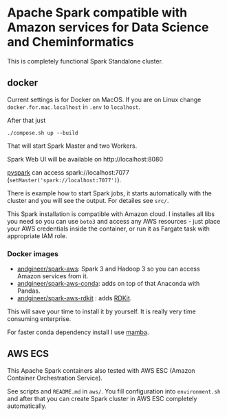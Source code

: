 # Apache Spark compatible with Amazon services for Data Science and Cheminformatics 

This is completely functional Spark Standalone cluster.
 
## docker

Current settings is for Docker on MacOS. 
If you are on Linux change `docker.for.mac.localhost` in `.env` to `localhost`.

After that just

    ./compose.sh up --build
    
That will start Spark Master and two Workers.

Spark Web UI will be available on http://localhost:8080

[pyspark](https://realpython.com/pyspark-intro/) can access spark://localhost:7077 
(`setMaster('spark://localhost:7077')`).

There is example how to start Spark jobs, it starts automatically with the cluster and you will see the output. 
For detailes see `src/`.

This Spark installation is compatible with Amazon cloud. I installes all libs you need so you can use `boto3` and access
any AWS resources - just place your AWS credentials inside the container, or run it as Fargate task with appropriate IAM
role.

### Docker images
- [andgineer/spark-aws](https://hub.docker.com/repository/docker/andgineer/spark-aws):  Spark 3 and Hadoop 3 so you can access Amazon services from it.
- [andgineer/spark-aws-conda](https://hub.docker.com/repository/docker/andgineer/spark-aws-conda): adds on top of that Anaconda with Pandas.
- [andgineer/spark-aws-rdkit](https://hub.docker.com/repository/docker/andgineer/spark-aws-rdkit) : adds [RDKit](https://www.rdkit.org).

This will save your time to install it by yourself. It is really very time consuming enterprise.

For faster conda dependency install I use [mamba](https://github.com/mamba-org/mamba).

## AWS ECS

This Apache Spark containers also tested with AWS ESC (Amazon Container Orchestration Service).

See scripts and `README.md` in `aws/`.
You fill configuration into `environment.sh` and after that you can create Spark cluster in AWS ESC completely automatically.
